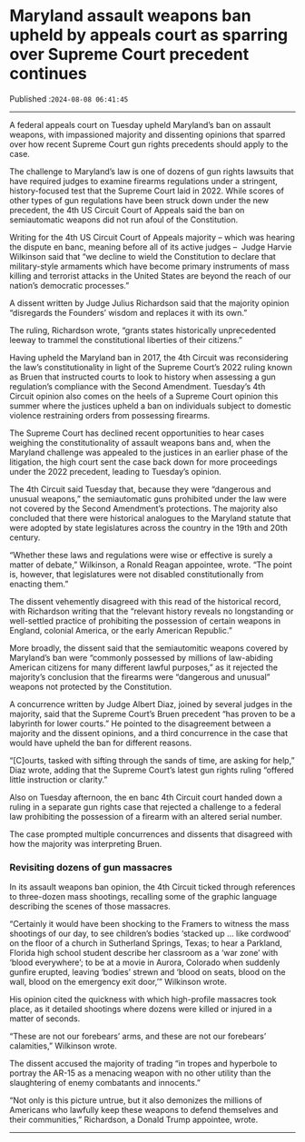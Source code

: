 # Maryland assault weapons ban upheld by appeals court as sparring over Supreme Court precedent continues

Published :`2024-08-08 06:41:45`

---

A federal appeals court on Tuesday upheld Maryland’s ban on assault weapons, with impassioned majority and dissenting opinions that sparred over how recent Supreme Court gun rights precedents should apply to the case.

The challenge to Maryland’s law is one of dozens of gun rights lawsuits that have required judges to examine firearms regulations under a stringent, history-focused test that the Supreme Court laid in 2022. While scores of other types of gun regulations have been struck down under the new precedent, the 4th US Circuit Court of Appeals said the ban on semiautomatic weapons did not run afoul of the Constitution.

Writing for the 4th US Circuit Court of Appeals majority – which was hearing the dispute en banc, meaning before all of its active judges –  Judge Harvie Wilkinson said that “we decline to wield the Constitution to declare that military-style armaments which have become primary instruments of mass killing and terrorist attacks in the United States are beyond the reach of our nation’s democratic processes.”

A dissent written by Judge Julius Richardson said that the majority opinion “disregards the Founders’ wisdom and replaces it with its own.”

The ruling, Richardson wrote, “grants states historically unprecedented leeway to trammel the constitutional liberties of their citizens.”

Having upheld the Maryland ban in 2017, the 4th Circuit was reconsidering the law’s constitutionality in light of the Supreme Court’s 2022 ruling known as Bruen that instructed courts to look to history when assessing a gun regulation’s compliance with the Second Amendment. Tuesday’s 4th Circuit opinion also comes on the heels of a Supreme Court opinion this summer where the justices upheld a ban on individuals subject to domestic violence restraining orders from possessing firearms.

The Supreme Court has declined recent opportunities to hear cases weighing the constitutionality of assault weapons bans and, when the Maryland challenge was appealed to the justices in an earlier phase of the litigation, the high court sent the case back down for more proceedings under the 2022 precedent, leading to Tuesday’s opinion.

The 4th Circuit said Tuesday that, because they were “dangerous and unusual weapons,” the semiautomatic guns prohibited under the law were not covered by the Second Amendment’s protections. The majority also concluded that there were historical analogues to the Maryland statute that were adopted by state legislatures across the country in the 19th and 20th century.

“Whether these laws and regulations were wise or effective is surely a matter of debate,” Wilkinson, a Ronald Reagan appointee, wrote. “The point is, however, that legislatures were not disabled constitutionally from enacting them.”

The dissent vehemently disagreed with this read of the historical record, with Richardson writing that the “relevant history reveals no longstanding or well-settled practice of prohibiting the possession of certain weapons in England, colonial America, or the early American Republic.”

More broadly, the dissent said that the semiautomitic weapons covered by Maryland’s ban were “commonly possessed by millions of law-abiding American citizens for many different lawful purposes,” as it rejected the majority’s conclusion that the firearms were “dangerous and unusual” weapons not protected by the Constitution.

A concurrence written by Judge Albert Diaz, joined by several judges in the majority, said that the Supreme Court’s Bruen precedent “has proven to be a labyrinth for lower courts.” He pointed to the disagreement between a majority and the dissent opinions, and a third concurrence in the case that would have upheld the ban for different reasons.

“[C]ourts, tasked with sifting through the sands of time, are asking for help,” Diaz wrote, adding that the Supreme Court’s latest gun rights ruling “offered little instruction or clarity.”

Also on Tuesday afternoon, the en banc 4th Circuit court handed down a ruling in a separate gun rights case that rejected a challenge to a federal law prohibiting the possession of a firearm with an altered serial number.

The case prompted multiple concurrences and dissents that disagreed with how the majority was interpreting Bruen.

### Revisiting dozens of gun massacres

In its assault weapons ban opinion, the 4th Circuit ticked through references to three-dozen mass shootings,  recalling some of the graphic language describing the scenes of those massacres.

“Certainly it would have been shocking to the Framers to witness the mass shootings of our day, to see children’s bodies ‘stacked up … like cordwood’ on the floor of a church in Sutherland Springs, Texas; to hear a Parkland, Florida high school student describe her classroom as a ‘war zone’ with ‘blood everywhere’; to be at a movie in Aurora, Colorado when suddenly gunfire erupted, leaving ‘bodies’ strewn and ‘blood on seats, blood on the wall, blood on the emergency exit door,’” Wilkinson wrote.

His opinion cited the quickness with which high-profile massacres took place, as it detailed shootings where dozens were killed or injured in a matter of seconds.

“These are not our forebears’ arms, and these are not our forebears’ calamities,” Wilkinson wrote.

The dissent accused the majority of trading “in tropes and hyperbole to portray the AR-15 as a menacing weapon with no other utility than the slaughtering of enemy combatants and innocents.”

“Not only is this picture untrue, but it also demonizes the millions of Americans who lawfully keep these weapons to defend themselves and their communities,” Richardson, a Donald Trump appointee, wrote.

---

